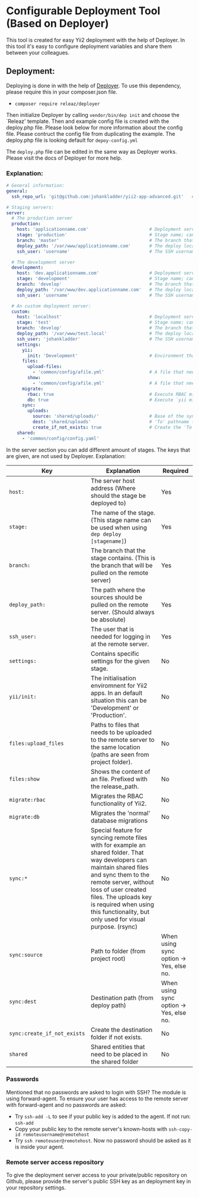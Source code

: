Configurable Deployment Tool (Based on Deployer)
======================================

This tool is created for easy Yii2 deployment with the help of Deployer. In this 
tool it's easy to configure deployment variables and share them between your colleagues. 

## Deployment:
Deploying is done in with the help of [Deployer](https://github.com/deployphp/deployer). 
To use this dependency, please require this in your composer.json file.
- `composer require releaz/deployer`

Then initialize Deployer by calling `vendor/bin/dep init` and choose the `Releaz' template. 
Then and example config file is created with the deploy.php file. Please look below
for more information about the config file. Please contruct the config file from duplicating the 
example. The deploy.php file is looking default for ``depoy-config.yml``

The `deploy.php` file can be edited in the same way as Deployer works. Please visit the docs 
of Deployer for more help.

### Explanation:
```yaml
# General information:
general:
  ssh_repo_url: 'git@github.com:johankladder/yii2-app-advanced.git'   # The repository your project is stored

# Staging servers:
server:
  # The production server
  production:
    host: 'applicationname.com'                       # Deployment server hostname/ip
    stage: 'production'                               # Stage name; can be used by 'dep deploy-yii [stage]
    branch: 'master'                                  # The branch that should be used to deploy
    deploy_path: '/var/www/applicationname.com'       # The deploy location
    ssh_user: 'username'                              # The SSH username, that has access to the remote server

  # The development server
  development:
    host: 'dev.applicationname.com'                   # Deployment server hostname/ip
    stage: 'development'                              # Stage name; can be used by 'dep deploy-yii [stage]
    branch: 'develop'                                 # The branch that should be used to deploy
    deploy_path: '/var/www/dev.applicationname.com'   # The deploy location
    ssh_user: 'username'                              # The SSH username, that has access to the remote server

  # An custom deployment server:
  custom:
    host: 'localhost'                                 # Deployment server hostname/ip
    stage: 'test'                                     # Stage name; can be used by 'dep deploy-yii [stage]
    branch: 'develop'                                 # The branch that should be used to deploy
    deploy_path: '/var/www/test.local'                # The deploy location
    ssh_user: 'johankladder'                          # The SSH username, that has access to the remote server
    settings:
      yii:
        init: 'Development'                           # Environment that can be used. See `php init` for possibilities
      files:
        upload-files:
          - 'common/config/afile.yml'                 # A file that needs the be send to the remote server
        show:
          - 'common/config/afile.yml'                 # A file that needs to be outputted when deploying
      migrate:
        rbac: true                                    # Execute RBAC migrations
        db: true                                      # Execute `yii migrate`
      sync:
        uploads:
          source: 'shared/uploads/'                   # Base of the sync folder
          dest: 'shared/uploads'                      # 'To' pathname from base deployment path
          create_if_not_exists: true                  # Create the 'To' path if not exist
    shared:
      - 'common/config/config.yaml'


```

In the server section you can add different amount of stages. The keys that are given, are not used by Deployer. Explanation:

Key | Explanation | Required
--- | --- | ---
`host:` | The server host address (Where should the stage be deployed to) | Yes
`stage:` | The name of the stage. (This stage name can be used when using `dep deploy [stagename]`) | Yes
`branch:` | The branch that the stage contains. (This is the branch that will be pulled on the remote server) | Yes
`deploy_path:` | The path where the sources should be pulled on the remote server. (Should always be absolute) | Yes
`ssh_user:` | The user that is needed for logging in at the remote server. | Yes
`settings:` | Contains specific settings for the given stage. | No
`yii/init:` | The initialisation enviromnent for Yii2 apps. In an default situation this can be 'Development' or 'Production'. | No
`files:upload_files` | Paths to files that needs to be uploaded to the remote server to the same location (paths are seen from project folder).  | No
`files:show` | Shows the content of an file. Prefixed with the release_path. | No
`migrate:rbac` | Migrates the RBAC functionality of Yii2. | No
`migrate:db` | Migrates the 'normal' database migrations | No
`sync:*` | Special feature for syncing remote files with for example an shared folder. That way developers can maintain shared files and sync them to the remote server, without loss of user created files. The uploads key is required when using this functionality, but only used for visual purpose. (rsync) | No
`sync:source` | Path to folder (from project root) | When using sync option -> Yes, else no.
`sync:dest` | Destination path (from deploy path) | When using sync option -> Yes, else no.
`sync:create_if_not_exists` | Create the destination folder if not exists. | No
`shared` | Shared entities that need to be placed in the shared folder | No |

### Passwords
Mentioned that no passwords are asked to login with SSH? The module is using forward-agent. To ensure your user has access to the remote server with forward-agent and no passwords are asked:
  - Try `ssh-add -L` to see if your public key is added to the agent. If not run: `ssh-add`
  - Copy your public key to the remote server's known-hosts with `ssh-copy-id remoteusername@remotehost`
  - Try `ssh remoteuser@remotehost`. Now no password should be asked as it is inside your agent.
  
### Remote server access repository
To give the deployment server access to your private/public repository on Github, please 
provide the server's public SSH key as an deployment key in your repository settings.
  

